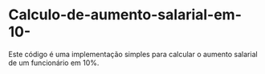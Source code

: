 # Calculo-de-aumento-salarial-em-10-
Este código é uma implementação simples para calcular o aumento salarial de um funcionário em 10%. 
